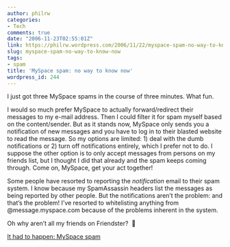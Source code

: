 ```yaml
---
author: philrw
categories:
- Tech
comments: true
date: "2006-11-23T02:55:01Z"
link: https://philrw.wordpress.com/2006/11/22/myspace-spam-no-way-to-know-now/
slug: myspace-spam-no-way-to-know-now
tags:
- spam
title: 'MySpace spam: no way to know now'
wordpress_id: 244
---
```


I just got three MySpace spams in the course of three minutes. What fun.

I would so much prefer MySpace to actually forward/redirect their messages to my e-mail address. Then I could filter it for spam myself based on the content/sender. But as it stands now, MySpace only sends you a notification of new messages and you have to log in to their blasted website to read the message. So my options are limited: 1) deal with the dumb notifications or 2) turn off notifications entirely, which I prefer not to do. I suppose the other option is to only accept messages from persons on my friends list, but I thought I did that already and the spam keeps coming through. Come on, MySpace, get your act together!

Some people have resorted to reporting the _notification_ email to their spam system. I know because my SpamAssassin headers list the messages as being reported by other people. But the notifications aren’t the problem: and that’s the problem! I’ve resorted to whitelisting anything from @message.myspace.com because of the problems inherent in the system.

Oh why aren’t all my friends on Friendster?  :slightly_smiling_face:

[It had to happen: MySpace spam](http://andrewphelps.com/2005/11/it-had-to-happen-myspace-spam/)
